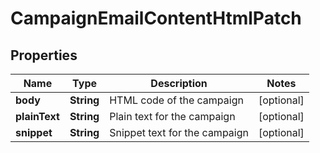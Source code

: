 

# CampaignEmailContentHtmlPatch

## Properties

Name | Type | Description | Notes
------------ | ------------- | ------------- | -------------
**body** | **String** | HTML code of the campaign |  [optional]
**plainText** | **String** | Plain text for the campaign |  [optional]
**snippet** | **String** | Snippet text for the campaign |  [optional]



